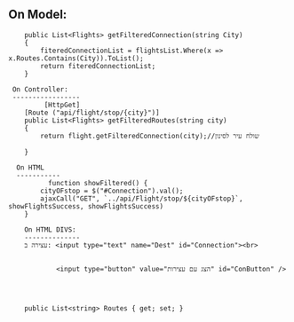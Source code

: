 On Model:
-------------
        public List<Flights> getFilteredConnection(string City)
        {
            fiteredConnectionList = flightsList.Where(x => x.Routes.Contains(City)).ToList();
            return fiteredConnectionList;
        }
      
     On Controller:
     -----------------
             [HttpGet]
        [Route ("api/flight/stop/{city}")]
        public List<Flights> getFilteredRoutes(string city)
        {
            return flight.getFilteredConnection(city);//שולח עיר לסינון
            
        }
        
      On HTML
      -----------
              function showFiltered() {
            cityOFstop = $("#Connection").val();
            ajaxCall("GET", `../api/Flight/stop/${cityOFstop}`, showFlightsSuccess, showFlightsSuccess)
        }
        
        On HTML DIVS:
        --------------
        עצירה ב: <input type="text" name="Dest" id="Connection"><br>
        
        
                <input type="button" value="הצג עם עצירות" id="ConButton" />




        public List<string> Routes { get; set; }
